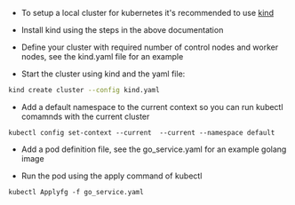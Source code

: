 - To setup a local cluster for kubernetes it's recommended to use [kind](https://kind.sigs.k8s.io/)

- Install kind using the steps in the above documentation

- Define your cluster with required number of control nodes and worker nodes, see the kind.yaml file for an example

- Start the cluster using kind and the yaml file:

```bash
kind create cluster --config kind.yaml   
```

- Add a default namespace to the current context so you can run kubectl comamnds with the current cluster

```
kubectl config set-context --current  --current --namespace default 
```

- Add a pod definition file, see the go_service.yaml for an example golang image

- Run the pod using the apply command of kubectl
```
kubectl Applyfg -f go_service.yaml  
```

